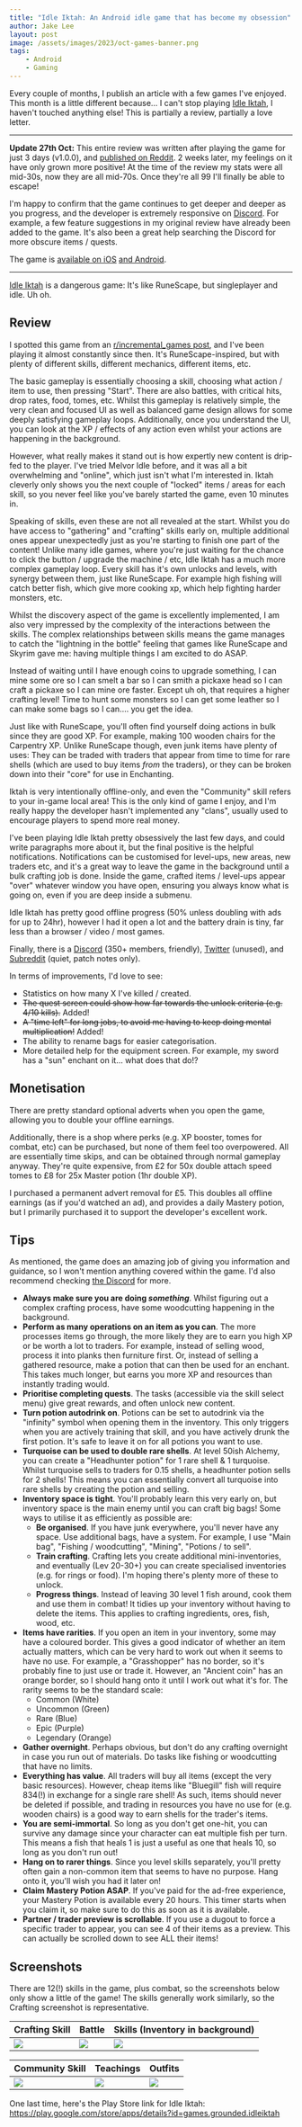 ```yaml
---
title: "Idle Iktah: An Android idle game that has become my obsession"
author: Jake Lee
layout: post
image: /assets/images/2023/oct-games-banner.png
tags:
    - Android
    - Gaming
---
```


Every couple of months, I publish an article with a few games I've enjoyed. This month is a little different because... I can't stop playing [Idle Iktah](https://play.google.com/store/apps/details?id=games.grounded.idleiktah), I haven't touched anything else! This is partially a review, partially a love letter.

----

**Update 27th Oct:** This entire review was written after playing the game for just 3 days (v1.0.0), and [published on Reddit](https://www.reddit.com/r/IdleIktah/comments/175out7/a_very_positive_review_of_the_game_after_3_days/). 2 weeks later, my feelings on it have only grown more positive! At the time of the review my stats were all mid-30s, now they are all mid-70s. Once they're all 99 I'll finally be able to escape!

I'm happy to confirm that the game continues to get deeper and deeper as you progress, and the developer is extremely responsive on [Discord](https://discord.com/invite/nEp3rhmPTC). For example, a few feature suggestions in my original review have already been added to the game. It's also been a great help searching the Discord for more obscure items / quests.

The game is [available on iOS](https://apps.apple.com/us/app/idle-iktah/id1631764038) [and Android](https://play.google.com/store/apps/details?id=games.grounded.idleiktah).

---

[Idle Iktah](https://play.google.com/store/apps/details?id=games.grounded.idleiktah) is a dangerous game: It's like RuneScape, but singleplayer and idle. Uh oh.

## Review

I spotted this game from an [r/incremental_games post](https://www.reddit.com/r/incremental_games/comments/173tjq0/idle_iktah_an_idle_rpg_set_in_the_pacific/), and I've been playing it almost constantly since then. It's RuneScape-inspired, but with plenty of different skills, different mechanics, different items, etc. 

The basic gameplay is essentially choosing a skill, choosing what action / item to use, then pressing "Start". There are also battles, with critical hits, drop rates, food, tomes, etc. Whilst this gameplay is relatively simple, the very clean and focused UI as well as balanced game design allows for some deeply satisfying gameplay loops. Additionally, once you understand the UI, you can look at the XP / effects of any action even whilst your actions are happening in the background. 

However, what really makes it stand out is how expertly new content is drip-fed to the player. I've tried Melvor Idle before, and it was all a bit overwhelming and "online", which just isn't what I'm interested in. Iktah cleverly only shows you the next couple of "locked" items / areas for each skill, so you never feel like you've barely started the game, even 10 minutes in.

Speaking of skills, even these are not all revealed at the start. Whilst you do have access to "gathering" and "crafting" skills early on, multiple additional ones appear unexpectedly just as you're starting to finish one part of the content! Unlike many idle games, where you're just waiting for the chance to click the button / upgrade the machine / etc, Idle Iktah has a much more complex gameplay loop. Every skill has it's own unlocks and levels, with synergy between them, just like RuneScape. For example high fishing will catch better fish, which give more cooking xp, which help fighting harder monsters, etc.

Whilst the discovery aspect of the game is excellently implemented, I am also very impressed by the complexity of the interactions between the skills. The complex relationships between skills means the game manages to catch the "lightning in the bottle" feeling that games like RuneScape and Skyrim gave me: having multiple things I am excited to do ASAP. 

Instead of waiting until I have enough coins to upgrade something, I can mine some ore so I can smelt a bar so I can smith a pickaxe head so I can craft a pickaxe so I can mine ore faster. Except uh oh, that requires a higher crafting level! Time to hunt some monsters so I can get some leather so I can make some bags so I can.... you get the idea. 

Just like with RuneScape, you'll often find yourself doing actions in bulk since they are good XP. For example, making 100 wooden chairs for the Carpentry XP. Unlike RuneScape though, even junk items have plenty of uses: They can be traded with traders that appear from time to time for rare shells (which are used to buy items *from* the traders), or they can be broken down into their "core" for use in Enchanting. 

Iktah is very intentionally offline-only, and even the "Community" skill refers to your in-game local area! This is the only kind of game I enjoy, and I'm really happy the developer hasn't implemented any "clans", usually used to encourage players to spend more real money.

I've been playing Idle Iktah pretty obsessively the last few days, and could write paragraphs more about it, but the final positive is the helpful notifications. Notifications can be customised for level-ups, new areas, new traders etc, and it's a great way to leave the game in the background until a bulk crafting job is done. Inside the game, crafted items / level-ups appear "over" whatever window you have open, ensuring you always know what is going on, even if you are deep inside a submenu.

Idle Iktah has pretty good offline progress (50% unless doubling with ads for up to 24hr), however I had it open a lot and the battery drain is tiny, far less than a browser / video / most games.

Finally, there is a [Discord](https://discord.com/invite/nEp3rhmPTC) (350+ members, friendly), [Twitter](https://twitter.com/idleiktah) (unused), and [Subreddit](https://www.reddit.com/r/IdleIktah/) (quiet, patch notes only).

In terms of improvements, I'd love to see:

* Statistics on how many X I've killed / created.
* ~~The quest screen could show how far towards the unlock criteria (e.g. 4/10 kills).~~ Added!
* ~~A "time left" for long jobs, to avoid me having to keep doing mental multiplication!~~ Added!
* The ability to rename bags for easier categorisation.
* More detailed help for the equipment screen. For example, my sword has a "sun" enchant on it... what does that do!?

## Monetisation

There are pretty standard optional adverts when you open the game, allowing you to double your offline earnings.

Additionally, there is a shop where perks (e.g. XP booster, tomes for combat, etc) can be purchased, but none of them feel too overpowered. All are essentially time skips, and can be obtained through normal gameplay anyway. They're quite expensive, from £2 for 50x double attach speed tomes to £8 for 25x Master potion (1hr double XP). 

I purchased a permanent advert removal for £5. This doubles all offline earnings (as if you'd watched an ad), and provides a daily Mastery potion, but I primarily purchased it to support the developer's excellent work.

## Tips

As mentioned, the game does an amazing job of giving you information and guidance, so I won't mention anything covered within the game. I'd also recommend checking [the Discord](https://discord.com/invite/nEp3rhmPTC) for more.

* **Always make sure you are doing *something***. Whilst figuring out a complex crafting process, have some woodcutting happening in the background.
* **Perform as many operations on an item as you can**. The more processes items go through, the more likely they are to earn you high XP or be worth a lot to traders. For example, instead of selling wood, process it into planks then furniture first. Or, instead of selling a gathered resource, make a potion that can then be used for an enchant. This takes much longer, but earns you more XP and resources than instantly trading would.
* **Prioritise completing quests**. The tasks (accessible via the skill select menu) give great rewards, and often unlock new content.
* **Turn potion autodrink on**. Potions can be set to autodrink via the "infinity" symbol when opening them in the inventory. This only triggers when you are actively training that skill, and you have actively drunk the first potion. It's safe to leave it on for all potions you want to use.
* **Turquoise can be used to double rare shells**. At level 50ish Alchemy, you can create a "Headhunter potion" for 1 rare shell & 1 turquoise. Whilst turquoise sells to traders for 0.15 shells, a headhunter potion sells for 2 shells! This means you can essentially convert all turquoise into rare shells by creating the potion and selling.
* **Inventory space is tight**. You'll probably learn this very early on, but inventory space is the main enemy until you can craft big bags! Some ways to utilise it as efficiently as possible are:
    * **Be organised**. If you have junk everywhere, you'll never have any space. Use additional bags, have a system. For example, I use "Main bag", "Fishing / woodcutting", "Mining", "Potions / to sell".
    * **Train crafting**. Crafting lets you create additional mini-inventories, and eventually (Lev 20-30+) you can create specialised inventories (e.g. for rings or food). I'm hoping there's plenty more of these to unlock.
    * **Progress things**. Instead of leaving 30 level 1 fish around, cook them and use them in combat! It tidies up your inventory without having to delete the items. This applies to crafting ingredients, ores, fish, wood, etc.
* **Items have rarities**. If you open an item in your inventory, some may have a coloured border. This gives a good indicator of whether an item actually matters, which can be very hard to work out when it seems to have no use. For example, a "Grasshopper" has no border, so it's probably fine to just use or trade it. However, an "Ancient coin" has an orange border, so I should hang onto it until I work out what it's for. The rarity seems to be the standard scale:
    * Common (White)
    * Uncommon (Green)
    * Rare (Blue)
    * Epic (Purple)
    * Legendary (Orange)
* **Gather overnight**. Perhaps obvious, but don't do any crafting overnight in case you run out of materials. Do tasks like fishing or woodcutting that have no limits.
* **Everything has value**. All traders will buy all items (except the very basic resources). However, cheap items like "Bluegill" fish will require 834(!) in exchange for a single rare shell! As such, items should never be deleted if possible, and trading in resources you have no use for (e.g. wooden chairs) is a good way to earn shells for the trader's items.
* **You are semi-immortal**. So long as you don't get one-hit, you can survive any damage since your character can eat multiple fish per turn. This means a fish that heals 1 is just a useful as one that heals 10, so long as you don't run out!
* **Hang on to rarer things**. Since you level skills separately, you'll pretty often gain a non-common item that seems to have no purpose. Hang onto it, you'll wish you had it later on!
* **Claim Mastery Potion ASAP**. If you've paid for the ad-free experience, your Mastery Potion is available every 20 hours. This timer starts when you claim it, so make sure to do this as soon as it is available.
* **Partner / trader preview is scrollable**. If you use a dugout to force a specific trader to appear, you can see 4 of their items as a preview. This can actually be scrolled down to see ALL their items!

## Screenshots

There are 12(!) skills in the game, plus combat, so the screenshots below only show a little of the game! The skills generally work similarly, so the Crafting screenshot is representative.

| Crafting Skill | Battle | Skills (Inventory in background) |
| --- | --- | --- |
| [![](/assets/images/2023/oct-iktah-crafting-thumbnail.jpg)](/assets/images/2023/oct-iktah-crafting.jpg) | [![](/assets/images/2023/oct-iktah-combat-thumbnail.jpg)](/assets/images/2023/oct-iktah-combat.jpg) | [![](/assets/images/2023/oct-iktah-skills-thumbnail.jpg)](/assets/images/2023/oct-iktah-skills.jpg)|  

| Community Skill | Teachings | Outfits |
| --- | --- | --- |
| [![](/assets/images/2023/oct-iktah-community-thumbnail.jpg)](/assets/images/2023/oct-iktah-community.jpg) | [![](/assets/images/2023/oct-iktah-teachings-thumbnail.jpg)](/assets/images/2023/oct-iktah-teachings.jpg) | [![](/assets/images/2023/oct-iktah-outfits-thumbnail.jpg)](/assets/images/2023/oct-iktah-outfits.jpg) 

One last time, here's the Play Store link for Idle Iktah: https://play.google.com/store/apps/details?id=games.grounded.idleiktah
